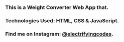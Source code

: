### This is a Weight Converter Web App that.

### Technologies Used: HTML, CSS & JavaScript.

### Find me on Instagram: [@electrifyingcodes][Instagram].

[Instagram]: https://www.instagram.com/electrifyingcodes